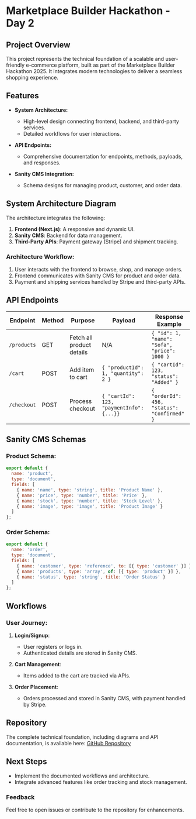 # Marketplace Builder Hackathon - Day 2

## Project Overview
This project represents the technical foundation of a scalable and user-friendly e-commerce platform, built as part of the Marketplace Builder Hackathon 2025. It integrates modern technologies to deliver a seamless shopping experience.

## Features
- **System Architecture:**
  - High-level design connecting frontend, backend, and third-party services.
  - Detailed workflows for user interactions.

- **API Endpoints:**
  - Comprehensive documentation for endpoints, methods, payloads, and responses.

- **Sanity CMS Integration:**
  - Schema designs for managing product, customer, and order data.

## System Architecture Diagram
The architecture integrates the following:
1. **Frontend (Next.js)**: A responsive and dynamic UI.
2. **Sanity CMS**: Backend for data management.
3. **Third-Party APIs**: Payment gateway (Stripe) and shipment tracking.

### Architecture Workflow:
1. User interacts with the frontend to browse, shop, and manage orders.
2. Frontend communicates with Sanity CMS for product and order data.
3. Payment and shipping services handled by Stripe and third-party APIs.

## API Endpoints
| **Endpoint**    | **Method** | **Purpose**                | **Payload**                                          | **Response Example**                                 |
| --------------- | ---------- | -------------------------- | ---------------------------------------------------- | ---------------------------------------------------- |
| `/products`     | GET        | Fetch all product details  | N/A                                                  | `{ "id": 1, "name": "Sofa", "price": 1000 }`         |
| `/cart`         | POST       | Add item to cart           | `{ "productId": 1, "quantity": 2 }`                  | `{ "cartId": 123, "status": "Added" }`               |
| `/checkout`     | POST       | Process checkout           | `{ "cartId": 123, "paymentInfo": {...}}`             | `{ "orderId": 456, "status": "Confirmed" }`          |

## Sanity CMS Schemas

### Product Schema:
```javascript
export default {
  name: 'product',
  type: 'document',
  fields: [
    { name: 'name', type: 'string', title: 'Product Name' },
    { name: 'price', type: 'number', title: 'Price' },
    { name: 'stock', type: 'number', title: 'Stock Level' },
    { name: 'image', type: 'image', title: 'Product Image' }
  ]
};
```

### Order Schema:
```javascript
export default {
  name: 'order',
  type: 'document',
  fields: [
    { name: 'customer', type: 'reference', to: [{ type: 'customer' }] },
    { name: 'products', type: 'array', of: [{ type: 'product' }] },
    { name: 'status', type: 'string', title: 'Order Status' }
  ]
};
```

## Workflows
### User Journey:
1. **Login/Signup**:
   - User registers or logs in.
   - Authenticated details are stored in Sanity CMS.

2. **Cart Management**:
   - Items added to the cart are tracked via APIs.

3. **Order Placement**:
   - Orders processed and stored in Sanity CMS, with payment handled by Stripe.

## Repository
The complete technical foundation, including diagrams and API documentation, is available here:
[GitHub Repository](https://github.com/SahirAhmedSheikh814/Market-Place-Builder-Hackathon-Day-2-.git)

## Next Steps
- Implement the documented workflows and architecture.
- Integrate advanced features like order tracking and stock management.

### Feedback
Feel free to open issues or contribute to the repository for enhancements.
